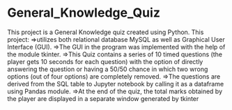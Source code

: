 # General_Knowledge_Quiz

This project is a General Knowledge quiz created using Python.
This project:
=>utilizes both relational database MySQL as well as Graphical User Interface (GUI). 
=>The GUI in the program was implemented with the help of the module tkinter.
=>This Quiz contains a series of 10 timed questions (the player gets 10 seconds for each question) with the option of directly answering the question or having a 50/50 chance in which two wrong options (out of four options) are completely removed. 
=>The questions are derived from the SQL table to Jupyter notebook by calling it as a dataframe using Pandas module.
=>At the end of the quiz, the total marks obtained by the player are displayed in a separate window generated by tkinter
